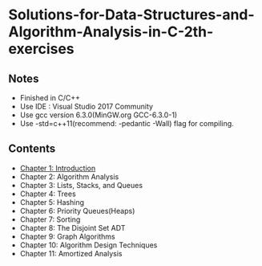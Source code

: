 # Solutions-for-Data-Structures-and-Algorithm-Analysis-in-C-2th-exercises
## Notes
* Finished in C/C++
* Use IDE : Visual Studio 2017 Community
* Use gcc version 6.3.0(MinGW.org GCC-6.3.0-1)
* Use -std=c++11(recommend: -pedantic -Wall) flag for compiling.
## Contents
* [Chapter 1: Introduction](https://github.com/seineo/Solutions-for-Data-Structures-and-Algorithm-Analysis-in-C-2th-exercises/blob/master/ch01/README.md)
* Chapter 2: Algorithm Analysis
* Chapter 3: Lists, Stacks, and Queues
* Chapter 4: Trees
* Chapter 5: Hashing 
* Chapter 6: Priority Queues(Heaps)
* Chapter 7: Sorting 
* Chapter 8: The Disjoint Set ADT
* Chapter 9: Graph Algorithms
* Chapter 10: Algorithm Design Techniques
* Chapter 11: Amortized Analysis
